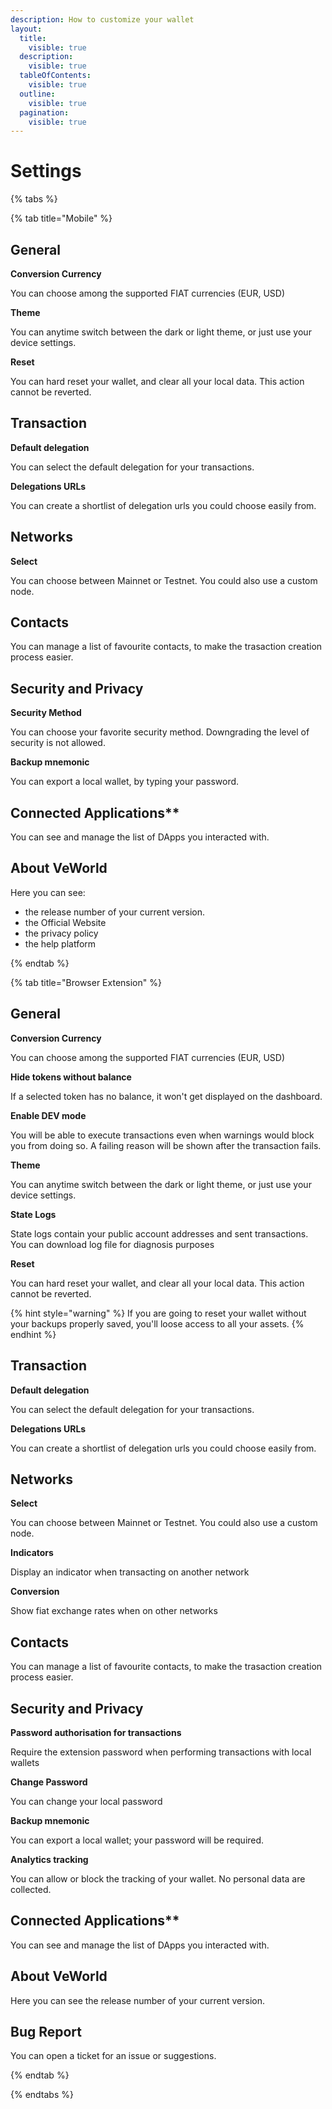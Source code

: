 ```yaml
---
description: How to customize your wallet
layout:
  title:
    visible: true
  description:
    visible: true
  tableOfContents:
    visible: true
  outline:
    visible: true
  pagination:
    visible: true
---
```


# Settings

{% tabs %}

{% tab title="Mobile" %} 

## General

**Conversion Currency**

You can choose among the supported FIAT currencies (EUR, USD)

**Theme**

You can anytime switch between the dark or light theme, or just use your device settings.

**Reset**

You can hard reset your wallet, and clear all your local data.
This action cannot be reverted.

## Transaction

**Default delegation**

You can select the default delegation for your transactions.

**Delegations URLs**

You can create a shortlist of delegation urls you could choose easily from.

## Networks

**Select**

You can choose between Mainnet or Testnet.
You could also use a custom node.

## Contacts

You can manage a list of favourite contacts, to make the trasaction creation process easier.

## Security and Privacy

**Security Method**

You can choose your favorite security method.
Downgrading the level of security is not allowed.

**Backup mnemonic**

You can export a local wallet, by typing your password.

## Connected Applications**

You can see and manage the list of DApps you interacted with.

## About VeWorld

Here you can see:
- the release number of your current version.
- the Official Website
- the privacy policy
- the help platform

{% endtab %}

{% tab title="Browser Extension" %}

## General

**Conversion Currency**

You can choose among the supported FIAT currencies (EUR, USD)

**Hide tokens without balance**

If a selected token has no balance, it won't get displayed on the dashboard.

**Enable DEV mode**

You will be able to execute transactions even when warnings would block you from doing so. A failing reason will be shown after the transaction fails.

**Theme**

You can anytime switch between the dark or light theme, or just use your device settings.

**State Logs**

State logs contain your public account addresses and sent transactions.
You can download log file for diagnosis purposes

**Reset**

You can hard reset your wallet, and clear all your local data.
This action cannot be reverted.

{% hint style="warning" %}
If you are going to reset your wallet without your backups properly saved, you'll loose access to all your assets.
{% endhint %}




## Transaction

**Default delegation**

You can select the default delegation for your transactions.

**Delegations URLs**

You can create a shortlist of delegation urls you could choose easily from.

## Networks

**Select**

You can choose between Mainnet or Testnet.
You could also use a custom node.

**Indicators**

Display an indicator when transacting on another network

**Conversion**

Show fiat exchange rates when on other networks

## Contacts

You can manage a list of favourite contacts, to make the trasaction creation process easier.

## Security and Privacy

**Password authorisation for transactions**

Require the extension password when performing transactions with local wallets

**Change Password**

You can change your local password

**Backup mnemonic**

You can export a local wallet; your password will be required.

**Analytics tracking**

You can allow or block the tracking of your wallet. No personal data are collected.

## Connected Applications**

You can see and manage the list of DApps you interacted with.

## About VeWorld

Here you can see the release number of your current version.

## Bug Report

You can open a ticket for an issue or suggestions.

{% endtab %}

{% endtabs %}
